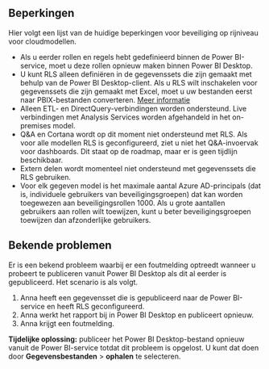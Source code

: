## <a name="limitations"></a>Beperkingen
Hier volgt een lijst van de huidige beperkingen voor beveiliging op rijniveau voor cloudmodellen.

* Als u eerder rollen en regels hebt gedefinieerd binnen de Power BI-service, moet u deze rollen opnieuw maken binnen Power BI Desktop.
* U kunt RLS alleen definiëren in de gegevenssets die zijn gemaakt met behulp van de Power BI Desktop-client. Als u RLS wilt inschakelen voor gegevenssets die zijn gemaakt met Excel, moet u uw bestanden eerst naar PBIX-bestanden converteren. [Meer informatie](../desktop-import-excel-workbooks.md)
* Alleen ETL- en DirectQuery-verbindingen worden ondersteund. Live verbindingen met Analysis Services worden afgehandeld in het on-premises model.
* Q&A en Cortana wordt op dit moment niet ondersteund met RLS. Als voor alle modellen RLS is geconfigureerd, ziet u niet het Q&A-invoervak voor dashboards. Dit staat op de roadmap, maar er is geen tijdlijn beschikbaar.
* Extern delen wordt momenteel niet ondersteund met gegevenssets die RLS gebruiken.
* Voor elk gegeven model is het maximale aantal Azure AD-principals (dat is, individuele gebruikers van beveiligingsgroepen) dat kan worden toegewezen aan beveiligingsrollen 1000. Als u grote aantallen gebruikers aan rollen wilt toewijzen, kunt u beter beveiligingsgroepen toewijzen dan afzonderlijke gebruikers.

## <a name="known-issues"></a>Bekende problemen
Er is een bekend probleem waarbij er een foutmelding optreedt wanneer u probeert te publiceren vanuit Power BI Desktop als dit al eerder is gepubliceerd. Het scenario is als volgt.

1. Anna heeft een gegevensset die is gepubliceerd naar de Power BI-service en heeft RLS geconfigureerd.
2. Anna werkt het rapport bij in Power BI Desktop en publiceert opnieuw.
3. Anna krijgt een foutmelding.

**Tijdelijke oplossing:** publiceer het Power BI Desktop-bestand opnieuw vanuit de Power BI-service totdat dit probleem is opgelost. U kunt dat doen door **Gegevensbestanden** > **ophalen** te selecteren. 

